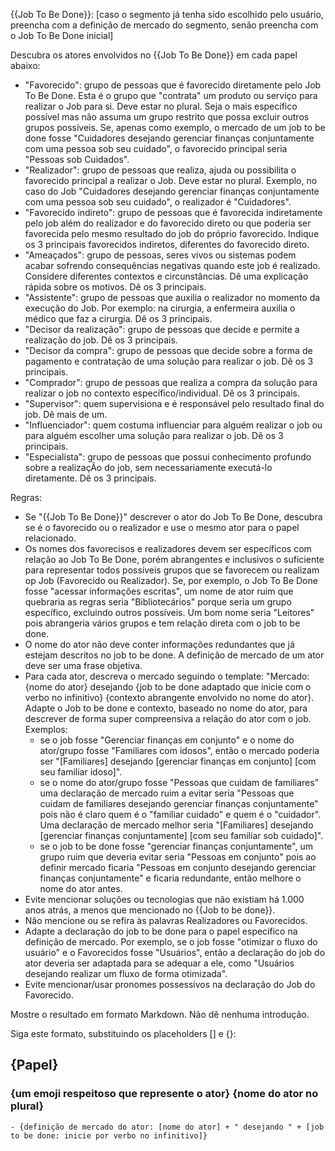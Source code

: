 {{Job To Be Done}}: [caso o segmento já tenha sido escolhido pelo usuário, preencha com a definição de mercado do segmento, senão preencha com o Job To Be Done inicial]

Descubra os atores envolvidos no {{Job To Be Done}} em cada papel abaixo:

- "Favorecido": grupo de pessoas que é favorecido diretamente pelo Job To Be Done. Esta é o grupo que "contrata" um produto ou serviço para realizar o Job para si. Deve estar no plural. Seja o mais específico possível mas não assuma um grupo restrito que possa excluir outros grupos possíveis. Se, apenas como exemplo, o mercado de um job to be done fosse "Cuidadores desejando gerenciar finanças conjuntamente com uma pessoa sob seu cuidado", o favorecido principal seria "Pessoas sob Cuidados". 
- "Realizador": grupo de pessoas que realiza, ajuda ou possibilita o favorecido principal a realizar o Job. Deve estar no plural. Exemplo, no caso do Job "Cuidadores desejando gerenciar finanças conjuntamente com uma pessoa sob seu cuidado", o realizador é "Cuidadores".
- "Favorecido indireto": grupo de pessoas que é favorecida indiretamente pelo job além do realizador e do favorecido direto ou que poderia ser favorecida pelo mesmo resultado do job do próprio favorecido. Indique os 3 principais favorecidos indiretos, diferentes do favorecido direto.
- "Ameaçados": grupo de pessoas, seres vivos ou sistemas podem acabar sofrendo consequências negativas quando este job é realizado. Considere diferentes contextos e circunstâncias. Dê uma explicação rápida sobre os motivos. Dê os 3 principais.
- "Assistente": grupo de pessoas que auxilia o realizador no momento da execução do Job. Por exemplo: na cirurgia, a enfermeira auxilia o médico que faz a cirurgia. Dê os 3 principais.
- "Decisor da realização": grupo de pessoas que decide e permite a realização do job. Dê os 3 principais.
- "Decisor da compra": grupo de pessoas que decide sobre a forma de pagamento e contratação de uma solução para realizar o job. Dê os 3 principais.
- "Comprador": grupo de pessoas que realiza a compra da solução para realizar o job no contexto específico/individual. Dê os 3 principais.
- "Supervisor": quem supervisiona e é responsável pelo resultado final do job. Dê mais de um.
- "Influenciador": quem costuma influenciar para alguém realizar o job ou para alguém escolher uma solução para realizar o job. Dê os 3 principais.
- "Especialista": grupo de pessoas que possui conhecimento profundo sobre a realizaçÃo do job, sem necessariamente executá-lo diretamente. Dê os 3 principais.

Regras:

- Se "{{Job To Be Done}}" descrever o ator do Job To Be Done, descubra se é o favorecido ou o realizador e use o mesmo ator para o papel relacionado.
- Os nomes dos favorecisos e realizadores devem ser específicos com relação ao Job To Be Done, porém abrangentes e inclusivos o suficiente para representar todos possíveis grupos que se favorecem ou realizam op Job (Favorecido ou Realizador). Se, por exemplo, o Job To Be Done fosse "acessar informações escritas", um nome de ator ruim que quebraria as regras seria "Bibliotecários" porque seria um grupo específico, excluindo outros possíveis. Um bom nome seria "Leitores" pois abrangeria vários grupos e tem relação direta com o job to be done.
- O nome do ator não deve conter informações redundantes que já estejam descritos no job to be done. A definição de mercado de um ator deve ser uma frase objetiva. 
- Para cada ator, descreva o mercado seguindo o template: "Mercado: {nome do ator} desejando {job to be done adaptado que inicie com o verbo no infinitivo} {contexto abrangente envolvido no nome do ator}. Adapte o Job to be done e contexto, baseado no nome do ator, para descrever de forma super compreensiva a relação do ator com o job. Exemplos:
  - se o job fosse "Gerenciar finanças em conjunto" e o nome do ator/grupo fosse "Familiares com idosos", então o mercado poderia ser "[Familiares] desejando [gerenciar finanças em conjunto] [com seu familiar idoso]".
  - se o nome do ator/grupo fosse "Pessoas que cuidam de familiares" uma declaração de mercado ruim a evitar seria "Pessoas que cuidam de familiares desejando gerenciar finanças conjuntamente" pois não é claro quem é o "familiar cuidado" e quem é o "cuidador". Uma declaração de mercado melhor seria "[Familiares] desejando [gerenciar finanças conjuntamente] [com seu familiar sob cuidado]".
  - se o job to be done fosse "gerenciar finanças conjuntamente", um grupo ruim que deveria evitar seria "Pessoas em conjunto" pois ao definir mercado ficaria "Pessoas em conjunto desejando gerenciar finanças conjuntamente" e ficaria redundante, então melhore o nome do ator antes.
- Evite mencionar soluções ou tecnologias que não existiam há 1.000 anos atrás, a menos que mencionado no {{Job to be done}}.
- Não mencione ou se refira às palavras Realizadores ou Favorecidos.
- Adapte a declaração do job to be done para o papel específico na definição de mercado. Por exemplo, se o job fosse "otimizar o fluxo do usuário" e o Favorecidos fosse "Usuários", então a declaração do job do ator deveria ser adaptada para se adequar a ele, como "Usuários desejando realizar um fluxo de forma otimizada".
- Evite mencionar/usar pronomes possessivos na declaração do Job do Favorecido.

Mostre o resultado em formato Markdown. Não dê nenhuma introdução.

Siga este formato, substituindo os placeholders [] e {}:

## {Papel}

### {um emoji respeitoso que represente o ator} {nome do ator no plural}

    - {definição de mercado do ator: [nome do ator] + " desejando " + [job to be done: inicie por verbo no infinitivo]}

